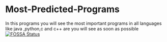 # Most-Predicted-Programs
In this programs  you will see the most important programs in all languages like java ,python,c and c++ are you will see as soon as possible 
[![FOSSA Status](https://app.fossa.com/api/projects/git%2Bgithub.com%2Fkasinadh132%2FMost-Predicted-Programs.svg?type=small)](https://app.fossa.com/projects/git%2Bgithub.com%2Fkasinadh132%2FMost-Predicted-Programs?ref=badge_small)
